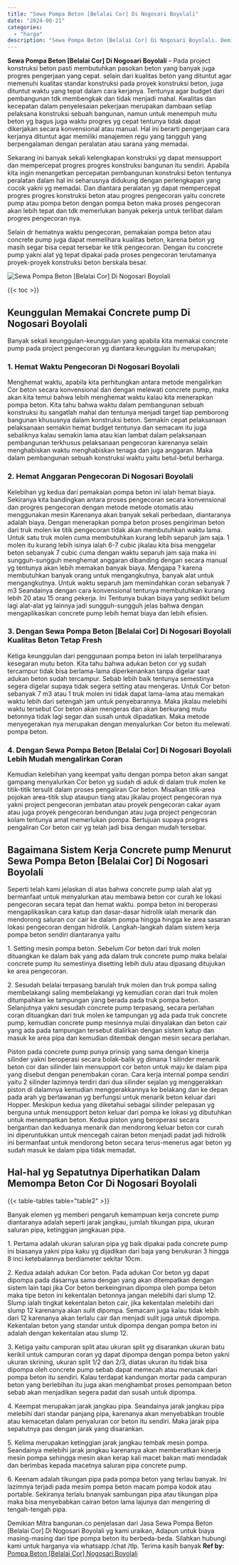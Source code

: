 ```yaml
---
title: "Sewa Pompa Beton [Belalai Cor] Di Nogosari Boyolali"
date: "2024-08-21"
categories: 
  - "harga"
description: "Sewa Pompa Beton [Belalai Cor] Di Nogosari Boyolali. Demikian Mitra bangunan.co penjelasan dari Jasa Sewa Pompa Beton [Belalai Cor] Di Nogosari Boyolali yg..."
---
```


**Sewa Pompa Beton \[Belalai Cor\] Di Nogosari Boyolali** – Pada project konstruksi beton pasti membutuhkan pasokan beton yang banyak juga progres pengerjaan yang cepat. selain dari kualitas beton yang dituntut agar memenuhi kualitas standar konstruksi pada proyek konstruksi beton, juga dituntut waktu yang tepat dalam cara kerjanya. Tentunya agar budget dari pembangunan tdk membengkak dan tidak menjadi mahal. Kwalitas dan kecepatan dalam penyelesaian pekerjaan merupakan dambaan setiap pelaksana konstruksi sebuah bangunan, namun untuk menempuh mutu beton yg bagus juga waktu progres yg cepat tentunya tidak dapat dikerjakan secara konvensional atau manual. Hal ini berarti pengerjaan cara kerjanya dituntut agar memiliki manajemen regu yang tangguh yang berpengalaman dengan peralatan atau sarana yang memadai.

Sekarang ini banyak sekali kelengkapan konstruksi yg dapat mensupport dan mempercepat progres progres konstruksi bangunan itu sendiri. Apabila kita ingin menargetkan percepatan pembangunan konstruksi beton tentunya peralatan dalam hal ini seharusnya didukung dengan perlengkapan yang cocok yakni yg memadai. Dan diantara peralatan yg dapat mempercepat progres progres konstruksi beton atau progres pengecoran yaitu concrete pump atau pompa beton dengan pompa beton maka proses pengecoran akan lebih tepat dan tdk memerlukan banyak pekerja untuk terlibat dalam progres pengecoran nya.

Selain dr hematnya waktu pengecoran, pemakaian pompa beton atau concrete pump juga dapat memelihara kualitas beton, karena beton yg masih segar bisa cepat tersebar ke titik pengecoran. Dengan itu concrete pump yakni alat yg tepat dipakai pada proses pengecoran terutamanya proyek-proyek konstruksi beton berskala besar.

![Sewa Pompa Beton [Belalai Cor] Di Nogosari Boyolali](/images/sewa-concrete-pump-28.png)

{{< toc >}}

## Keunggulan Memakai Concrete pump Di Nogosari Boyolali

Banyak sekali keunggulan-keunggulan yang apabila kita memakai concrete pump pada project pengecoran yg diantara keunggulan itu merupakan;

### 1\. Hemat Waktu Pengecoran Di Nogosari Boyolali

Menghemat waktu, apabila kita perhitungkan antara metode mengalirkan Cor beton secara konvensional dan dengan melewati concrete pump, maka akan kita temui bahwa lebih menghemat waktu kalau kita menerapkan pompa beton. Kita tahu bahwa waktu dalam pembangunan sebuah konstruksi itu sangatlah mahal dan tentunya menjadi target tiap pemborong bangunan khususnya dalam konstruksi beton. Semakin cepat pelaksanaan pelaksanaan semakin hemat budget tentunya dan semacam itu juga sebaliknya kalau semakin lama atau kian lambat dalam pelaksanaan pembangunan terkhusus pelaksanaan pengecoran karenanya selain menghabiskan waktu menghabiskan tenaga dan juga anggaran. Maka dalam pembangunan sebuah konstruksi waktu yaitu betul-betul berharga.

### 2\. Hemat Anggaran Pengecoran Di Nogosari Boyolali

Kelebihan yg kedua dari pemakaian pompa beton ini ialah hemat biaya. Sekiranya kita bandingkan antara proses pengecoran secara konvensional dan progres pengecoran dengan metode metode otomatis atau menggunakan mesin Karenanya akan banyak sekali perbedaan, diantaranya adalah biaya. Dengan menerapkan pompa beton proses pengiriman beton dari truk molen ke titik pengecoran tidak akan membutuhkan waktu lama. Untuk satu truk molen cuma membutuhkan kurang lebih separuh jam saja. 1 molen itu kurang lebih isinya ialah 6-7 cubic jikalau kita bisa menggelar beton sebanyak 7 cubic cuma dengan waktu separuh jam saja maka ini sungguh-sungguh menghemat anggaran dibanding dengan secara manual yg tentunya akan lebih memakan banyak biaya. Mengapa ? karena membutuhkan banyak orang untuk mengangkutnya, banyak alat untuk mengangkutnya. Untuk waktu separuh jam memindahkan coran sebanyak 7 m3 Seandainya dengan cara konvensional tentunya membutuhkan kurang lebih 20 atau 15 orang pekerja. Ini Tentunya bukan biaya yang sedikit belum lagi alat-alat yg lainnya jadi sungguh-sungguh jelas bahwa dengan mengaplikasikan concrete pump lebih hemat biaya dan lebih efisien.

### 3\. Dengan Sewa Pompa Beton \[Belalai Cor\] Di Nogosari Boyolali Kualitas Beton Tetap Fresh

Ketiga keunggulan dari penggunaan pompa beton ini ialah terpeliharanya kesegaran mutu beton. Kita tahu bahwa adukan beton cor yg sudah tercampur tidak bisa berlama-lama diperkenankan tanpa digelar saat adukan beton sudah tercampur. Sebab lebih baik tentunya semestinya segera digelar supaya tidak segera setting atau mengeras. Untuk Cor beton sebanyak 7 m3 atau 1 truk molen ini tidak dapat lama-lama atau memakan waktu lebih dari setengah jam untuk penyebarannya. Maka jikalau melebihi waktu tersebut Cor beton akan mengeras dan akan berkurang mutu betonnya tidak lagi segar dan susah untuk dipadatkan. Maka metode menyegerakan nya merupakan dengan menyalurkan Cor beton itu melewati pompa beton.

### 4\. Dengan Sewa Pompa Beton \[Belalai Cor\] Di Nogosari Boyolali Lebih Mudah mengalirkan Coran

Kemudian kelebihan yang keempat yaitu dengan pompa beton akan sangat gampang menyalurkan Cor beton yg sudah di aduk di dalam truk molen ke titik-titik tersulit dalam proses pengaliran Cor beton. Misalkan titik-area pojokan area-titik slup ataupun tiang atau jikalau project pengecoran nya yakni project pengecoran jembatan atau proyek pengecoran cakar ayam atau juga proyek pengecoran bendungan atau juga project pengecoran kolam tentunya amat memerlukan pompa. Bertujuan supaya progres pengaliran Cor beton cair yg telah jadi bisa dengan mudah tersebar.

## Bagaimana Sistem Kerja Concrete pump Menurut Sewa Pompa Beton \[Belalai Cor\] Di Nogosari Boyolali

Seperti telah kami jelaskan di atas bahwa concrete pump ialah alat yg bermanfaat untuk menyalurkan atau membawa beton cor curah ke lokasi pengecoran secara tepat dan hemat waktu. pompa beton ini beroperasi mengaplikasikan cara katup dan dasar-dasar hidrolik ialah menarik dan mendorong saluran cor cair ke dalam pompa hingga hingga ke area sasaran lokasi pengecoran dengan hidrolik. Langkah-langkah dalam sistem kerja pompa beton sendiri diantaranya yaitu

1\. Setting mesin pompa beton. Sebelum Cor beton dari truk molen dituangkan ke dalam bak yang ada dalam truk concrete pump maka belalai concrete pump itu semestinya disetting lebih dulu atau dipasang ditujukan ke area pengecoran.

2\. Sesudah belalai terpasang barulah truk molen dan truk pompa saling membelakangi saling membelakangi yg kemudian coran dari truk molen ditumpahkan ke tampungan yang berada pada truk pompa beton. Selanjutnya yakni sesudah concrete pump terpasang, secara perlahan coran dituangkan dari truk molen ke tampungan yg ada pada truk concrete pump, kemudian concrete pump mesinnya mulai dinyalakan dan beton cair yang ada pada tampungan tersebut dialirkan dengan sistem katup dan masuk ke area pipa dan kemudian ditembak dengan mesin secara perlahan.

Piston pada concrete pump punya prinsip yang sama dengan kinerja silinder yakni beroperasi secara bolak-balik yg dimana 1 silinder menarik beton cor dan silinder lain mensupport cor beton untuk maju ke dalam pipa yang disebut dengan penembakan coran. Cara kerja internal pompa sendiri yaitu 2 silinder lazimnya terdiri dari dua silinder sejalan yg menggerakkan piston di dalamnya kemudian menggerakkannya ke belakang dan ke depan pada arah yg berlawanan yg berfungsi untuk menarik beton keluar dari Hopper. Meskipun kedua yang diketahui sebagai silinder pelepasan yg berguna untuk mensupport beton keluar dari pompa ke lokasi yg dibutuhkan untuk menempatkan beton. Kedua piston yang beroperasi secara bergantian dan keduanya menarik dan mendorong keluar beton cor curah ini diperuntukkan untuk mencegah cairan beton menjadi padat jadi hidrolik ini bermanfaat untuk mendorong beton secara terus-menerus agar beton yg sudah masuk ke dalam pipa tidak memadat.

## Hal-hal yg Sepatutnya Diperhatikan Dalam Memompa Beton Cor Di Nogosari Boyolali

{{< table-tables table="table2" >}}

Banyak elemen yg memberi pengaruh kemampuan kerja concrete pump diantaranya adalah seperti jarak jangkau, jumlah tikungan pipa, ukuran saluran pipa, ketinggian jangkauan pipa.

1\. Pertama adalah ukuran saluran pipa yg baik dipakai pada concrete pump ini biasanya yakni pipa kaku yg dijadikan dari baja yang berukuran 3 hingga 8 inci ketebalannya berdiameter sekitar 10cm.

2\. Kedua adalah adukan Cor beton. Pada adukan Cor beton yg dapat dipompa pada dasarnya sama dengan yang akan ditempatkan dengan sistem lain tapi jika Cor beton berkeinginan dipompa oleh pompa beton maka tipe beton ini kekentalan betonnya jangan melebihi dari slump 12. Slump ialah tingkat kekentalan beton cair, jika kekentalan melebihi dari slump 12 karenanya akan sulit dipompa. Semacam juga kalau tidak lebih dari 12 karenanya akan terlalu cair dan menjadi sulit juga untuk dipompa. Kekentalan beton yang standar untuk dipompa dengan pompa beton ini adalah dengan kekentalan atau slump 12.

3\. Ketiga yaitu campuran split atau ukuran split yg disarankan ukuran batu kerikil untuk campuran coran yg dapat dipompa dengan pompa beton yakni ukuran skrining, ukuran split 1/2 dan 2/3, diatas ukuran itu tidak bisa dipompa oleh concrete pump sebab dapat memecah atau merusak dari pompa beton itu sendiri. Kalau terdapat kandungan mortar pada campuran beton yang berlebihan itu juga akan menghambat proses pemompaan beton sebab akan menjadikan segera padat dan susah untuk dipompa.

4\. Keempat merupakan jarak jangkau pipa. Seandainya jarak jangkau pipa melebihi dari standar panjang pipa, karenanya akan menyebabkan trouble atau kemacetan dalam penyaluran cor beton itu sendiri. Maka jarak pipa sepatutnya pas dengan jarak yang disarankan.

5\. Kelima merupakan ketinggian jarak jangkau tembak mesin pompa. Seandainya melebihi jarak jangkau karenanya akan memberatkan kinerja mesin pompa sehingga mesin akan kerap kali macet bakan mati mendadak dan berimbas kepada macetnya saluran pipa concrete pump.

6\. Keenam adalah tikungan pipa pada pompa beton yang terlau banyak. Ini lazimnya terjadi pada mesim pompa beton macam pompa kodok atau portable. Sekiranya terlalu bnanyak sambungan pipa atau tikungan pipa maka bisa menyebabkan cairan beton lama lajunya dan mengering di tengah-tengah pipa.

Demikian Mitra bangunan.co penjelasan dari Jasa Sewa Pompa Beton \[Belalai Cor\] Di Nogosari Boyolali yg kami uraikan, Adapun untuk biaya masing-masing dari tipe pompa beton itu berbeda-beda. Silahkan hubungi kami untuk harganya via whatsapp /chat /tlp. Terima kasih banyak
**Ref by:** [Pompa Beton [Belalai Cor] Nogosari Boyolali](https://id.wikipedia.org/wiki/Pompa)
